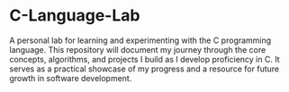 # C-Language-Lab
A personal lab for learning and experimenting with the C programming language. This repository will document my journey through the core concepts, algorithms, and projects I build as I develop proficiency in C. It serves as a practical showcase of my progress and a resource for future growth in software development.
